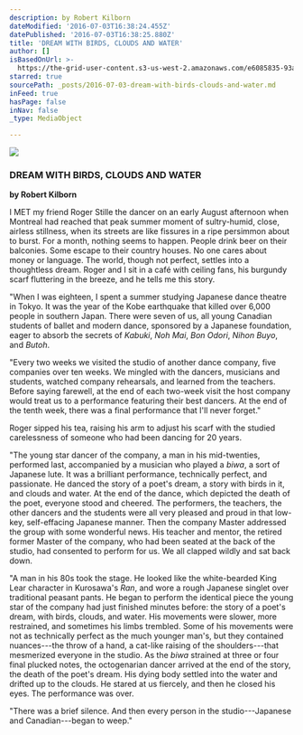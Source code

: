 ```yaml
---
description: by Robert Kilborn
dateModified: '2016-07-03T16:38:24.455Z'
datePublished: '2016-07-03T16:38:25.880Z'
title: 'DREAM WITH BIRDS, CLOUDS AND WATER'
author: []
isBasedOnUrl: >-
  https://the-grid-user-content.s3-us-west-2.amazonaws.com/e6085835-93a3-4de2-b39f-3b84e6487c9e.jpg
starred: true
sourcePath: _posts/2016-07-03-dream-with-birds-clouds-and-water.md
inFeed: true
hasPage: false
inNav: false
_type: MediaObject

---
```

![](https://the-grid-user-content.s3-us-west-2.amazonaws.com/e6085835-93a3-4de2-b39f-3b84e6487c9e.jpg)

### **DREAM WITH BIRDS, CLOUDS AND WATER**

**by Robert Kilborn**

I MET my friend Roger Stille the dancer on an early August afternoon when Montreal had reached that peak summer moment of sultry-humid, close, airless stillness, when its streets are like fissures in a ripe persimmon about to burst. For a month, nothing seems to happen. People drink beer on their balconies. Some escape to their country houses. No one cares about money or language. The world, though not perfect, settles into a thoughtless dream. Roger and I sit in a café with ceiling fans, his burgundy scarf fluttering in the breeze, and he tells me this story.

"When I was eighteen, I spent a summer studying Japanese dance theatre in Tokyo. It was the year of the Kobe earthquake that killed over 6,000 people in southern Japan. There were seven of us, all young Canadian students of ballet and modern dance, sponsored by a Japanese foundation, eager to absorb the secrets of _Kabuki_, _Noh Mai_, _Bon Odori_, _Nihon Buyo_, and _Butoh_.

"Every two weeks we visited the studio of another dance company, five companies over ten weeks. We mingled with the dancers, musicians and students, watched company rehearsals, and learned from the teachers. Before saying farewell, at the end of each two-week visit the host company would treat us to a performance featuring their best dancers. At the end of the tenth week, there was a final performance that I'll never forget."

Roger sipped his tea, raising his arm to adjust his scarf with the studied carelessness of someone who had been dancing for 20 years.

"The young star dancer of the company, a man in his mid-twenties, performed last, accompanied by a musician who played a _biwa_, a sort of Japanese lute. It was a brilliant performance, technically perfect, and passionate. He danced the story of a poet's dream, a story with birds in it, and clouds and water. At the end of the dance, which depicted the death of the poet, everyone stood and cheered. The performers, the teachers, the other dancers and the students were all very pleased and proud in that low-key, self-effacing Japanese manner. Then the company Master addressed the group with some wonderful news. His teacher and mentor, the retired former Master of the company, who had been seated at the back of the studio, had consented to perform for us. We all clapped wildly and sat back down.

"A man in his 80s took the stage. He looked like the white-bearded King Lear character in Kurosawa's _Ran_, and wore a rough Japanese singlet over traditional peasant pants. He began to perform the identical piece the young star of the company had just finished minutes before: the story of a poet's dream, with birds, clouds, and water. His movements were slower, more restrained, and sometimes his limbs trembled. Some of his movements were not as technically perfect as the much younger man's, but they contained nuances---the throw of a hand, a cat-like raising of the shoulders---that mesmerized everyone in the studio. As the _biwa_ strained at three or four final plucked notes, the octogenarian dancer arrived at the end of the story, the death of the poet's dream. His dying body settled into the water and drifted up to the clouds. He stared at us fiercely, and then he closed his eyes. The performance was over.

"There was a brief silence. And then every person in the studio---Japanese and Canadian---began to weep."